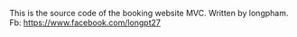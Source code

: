 This is the source code of the booking website MVC. Written by longpham. Fb: https://www.facebook.com/longpt27
